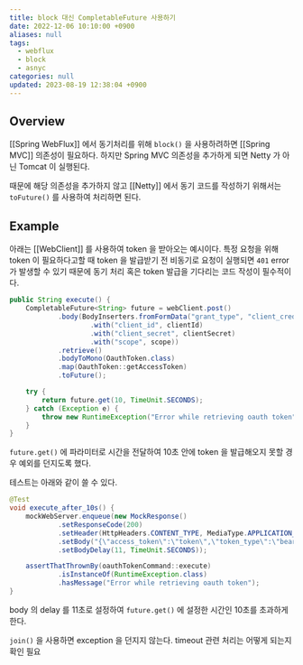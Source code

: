 ```yaml
---
title: block 대신 CompletableFuture 사용하기
date: 2022-12-06 10:10:00 +0900
aliases: null
tags:
  - webflux
  - block
  - asnyc
categories: null
updated: 2023-08-19 12:38:04 +0900
---
```


## Overview

[[Spring WebFlux]] 에서 동기처리를 위해 `block()` 을 사용하려하면 [[Spring MVC]] 의존성이 필요하다. 하지만 Spring MVC 의존성을 추가하게 되면 Netty 가 아닌 Tomcat 이 실행된다.

때문에 해당 의존성을 추가하지 않고 [[Netty]] 에서 동기 코드를 작성하기 위해서는 `toFuture()` 를 사용하여 처리하면 된다.

## Example

아래는 [[WebClient]] 를 사용하여 token 을 받아오는 예시이다. 특정 요청을 위해 token 이 필요하다고할 때 token 을 발급받기 전 비동기로 요청이 실행되면 `401` error 가 발생할 수 있기 때문에 동기 처리 혹은 token 발급을 기다리는 코드 작성이 필수적이다.

```java
public String execute() {
	CompletableFuture<String> future = webClient.post()
			.body(BodyInserters.fromFormData("grant_type", "client_credentials")
					.with("client_id", clientId)
					.with("client_secret", clientSecret)
					.with("scope", scope))
			.retrieve()
			.bodyToMono(OauthToken.class)
			.map(OauthToken::getAccessToken)
			.toFuture();

	try {
		return future.get(10, TimeUnit.SECONDS);
	} catch (Exception e) {
		throw new RuntimeException("Error while retrieving oauth token", e);
	}
} 
```

`future.get()` 에 파라미터로 시간을 전달하여 10초 안에 token 을 발급해오지 못할 경우 예외를 던지도록 했다.

테스트는 아래와 같이 쓸 수 있다.

```java
@Test
void execute_after_10s() {
	mockWebServer.enqueue(new MockResponse()
			.setResponseCode(200)
			.setHeader(HttpHeaders.CONTENT_TYPE, MediaType.APPLICATION_JSON_VALUE)
			.setBody("{\"access_token\":\"token\",\"token_type\":\"bearer\",\"expires_in\":3600}")
			.setBodyDelay(11, TimeUnit.SECONDS));

	assertThatThrownBy(oauthTokenCommand::execute)
			.isInstanceOf(RuntimeException.class)
			.hasMessage("Error while retrieving oauth token");
} 
```

body 의 delay 를 11초로 설정하여 `future.get()` 에 설정한 시간인 10초를 초과하게 한다.

`join()` 을 사용하면 exception 을 던지지 않는다. timeout 관련 처리는 어떻게 되는지 확인 필요